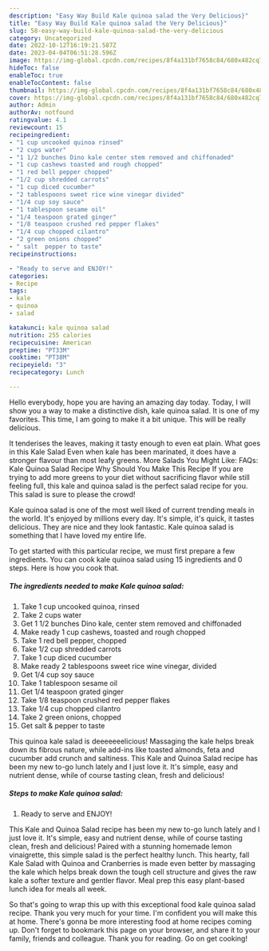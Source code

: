 ```yaml
---
description: "Easy Way Build Kale quinoa salad the Very Delicious}"
title: "Easy Way Build Kale quinoa salad the Very Delicious}"
slug: 58-easy-way-build-kale-quinoa-salad-the-very-delicious
category: Uncategorized
date: 2022-10-12T16:19:21.587Z
date: 2023-04-04T06:51:28.596Z
image: https://img-global.cpcdn.com/recipes/8f4a131bf7658c84/680x482cq70/kale-quinoa-salad-recipe-main-photo.jpg
hideToc: false
enableToc: true
enableTocContent: false
thumbnail: https://img-global.cpcdn.com/recipes/8f4a131bf7658c84/680x482cq70/kale-quinoa-salad-recipe-main-photo.jpg
cover: https://img-global.cpcdn.com/recipes/8f4a131bf7658c84/680x482cq70/kale-quinoa-salad-recipe-main-photo.jpg
author: Admin
authorAv: notfound
ratingvalue: 4.1
reviewcount: 15
recipeingredient:
- "1 cup uncooked quinoa rinsed"
- "2 cups water"
- "1 1/2 bunches Dino kale center stem removed and chiffonaded"
- "1 cup cashews toasted and rough chopped"
- "1 red bell pepper chopped"
- "1/2 cup shredded carrots"
- "1 cup diced cucumber"
- "2 tablespoons sweet rice wine vinegar divided"
- "1/4 cup soy sauce"
- "1 tablespoon sesame oil"
- "1/4 teaspoon grated ginger"
- "1/8 teaspoon crushed red pepper flakes"
- "1/4 cup chopped cilantro"
- "2 green onions chopped"
- " salt  pepper to taste"
recipeinstructions:

- "Ready to serve and ENJOY!"
categories:
- Recipe
tags:
- kale
- quinoa
- salad

katakunci: kale quinoa salad 
nutrition: 255 calories
recipecuisine: American
preptime: "PT33M"
cooktime: "PT38M"
recipeyield: "3"
recipecategory: Lunch

---
```



Hello everybody, hope you are having an amazing day today. Today, I will show you a way to make a distinctive dish, kale quinoa salad. It is one of my favorites. This time, I am going to make it a bit unique. This will be really delicious.

It tenderises the leaves, making it tasty enough to even eat plain. What goes in this Kale Salad Even when kale has been marinated, it does have a stronger flavour than most leafy greens. More Salads You Might Like: FAQs: Kale Quinoa Salad Recipe Why Should You Make This Recipe If you are trying to add more greens to your diet without sacrificing flavor while still feeling full, this kale and quinoa salad is the perfect salad recipe for you. This salad is sure to please the crowd!

Kale quinoa salad is one of the most well liked of current trending meals in the world. It's enjoyed by millions every day. It's simple, it's quick, it tastes delicious. They are nice and they look fantastic. Kale quinoa salad is something that I have loved my entire life.


To get started with this particular recipe, we must first prepare a few ingredients. You can cook kale quinoa salad using 15 ingredients and 0 steps. Here is how you cook that.

<!--inarticleads1-->

##### The ingredients needed to make Kale quinoa salad:

1. Take 1 cup uncooked quinoa, rinsed
1. Take 2 cups water
1. Get 1 1/2 bunches Dino kale, center stem removed and chiffonaded
1. Make ready 1 cup cashews, toasted and rough chopped
1. Take 1 red bell pepper, chopped
1. Take 1/2 cup shredded carrots
1. Take 1 cup diced cucumber
1. Make ready 2 tablespoons sweet rice wine vinegar, divided
1. Get 1/4 cup soy sauce
1. Take 1 tablespoon sesame oil
1. Get 1/4 teaspoon grated ginger
1. Take 1/8 teaspoon crushed red pepper flakes
1. Take 1/4 cup chopped cilantro
1. Take 2 green onions, chopped
1. Get  salt &amp; pepper to taste


This quinoa kale salad is deeeeeeelicious! Massaging the kale helps break down its fibrous nature, while add-ins like toasted almonds, feta and cucumber add crunch and saltiness. This Kale and Quinoa Salad recipe has been my new to-go lunch lately and I just love it. It&#39;s simple, easy and nutrient dense, while of course tasting clean, fresh and delicious! 

<!--inarticleads2-->

##### Steps to make Kale quinoa salad:


1. Ready to serve and ENJOY!

This Kale and Quinoa Salad recipe has been my new to-go lunch lately and I just love it. It&#39;s simple, easy and nutrient dense, while of course tasting clean, fresh and delicious! Paired with a stunning homemade lemon vinaigrette, this simple salad is the perfect healthy lunch. This hearty, fall Kale Salad with Quinoa and Cranberries is made even better by massaging the kale which helps break down the tough cell structure and gives the raw kale a softer texture and gentler flavor. Meal prep this easy plant-based lunch idea for meals all week. 

So that's going to wrap this up with this exceptional food kale quinoa salad recipe. Thank you very much for your time. I'm confident you will make this at home. There's gonna be more interesting food at home recipes coming up. Don't forget to bookmark this page on your browser, and share it to your family, friends and colleague. Thank you for reading. Go on get cooking!
